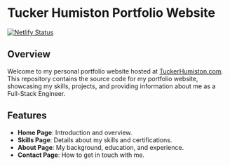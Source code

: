 # Tucker Humiston Portfolio Website

[![Netlify Status](https://api.netlify.com/api/v1/badges/98be0e0f-b8db-4588-9433-6f0938d3e58f/deploy-status)](https://app.netlify.com/sites/tuckerhumiston/deploys)

## Overview

Welcome to my personal portfolio website hosted at [TuckerHumiston.com](https://tuckerhumiston.com). This repository contains the source code for my portfolio website, showcasing my skills, projects, and providing information about me as a Full-Stack Engineer.

## Features

- **Home Page**: Introduction and overview.
- **Skills Page**: Details about my skills and certifications.
- **About Page**: My background, education, and experience.
- **Contact Page**: How to get in touch with me.



